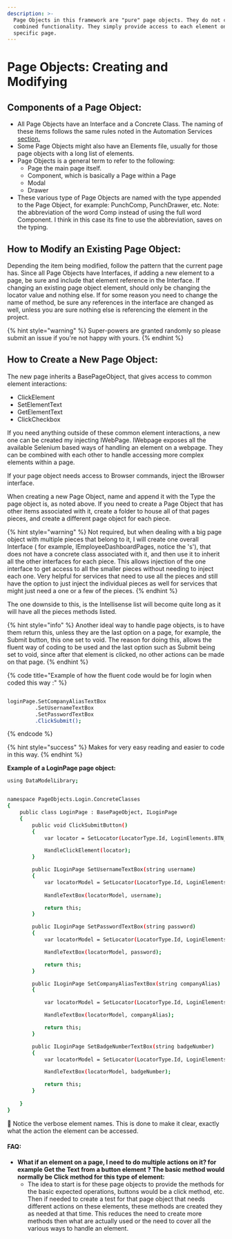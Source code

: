 ```yaml
---
description: >-
  Page Objects in this framework are "pure" page objects. They do not contain
  combined functionality. They simply provide access to each element on a
  specific page.
---
```


# Page Objects: Creating and Modifying

## Components of a Page Object: 

* All Page Objects have an Interface and a Concrete Class. The naming of these items follows the same rules noted in the Automation Services [section.](automation-services-creating-and-modifying.md#automation-service-defined)
* Some Page Objects might also have an Elements file, usually for those page objects with a long list of elements.
* Page Objects is a general term to refer to the following: 
  * Page the main page itself.
  * Component, which is basically a Page within a Page
  * Modal
  * Drawer
* These various type of Page Objects are named with the type appended to the Page Object, for example: PunchComp, PunchDrawer, etc.  Note: the abbreviation of the word Comp instead of using the full word Component. I think in this case its fine to use the abbreviation, saves on the typing.



## 

## How to Modify an Existing Page Object:

Depending the item being modified, follow the pattern that the current page has. Since all Page Objects have Interfaces, if adding a new element to a page, be sure and include that element reference in the Interface. If changing an existing page object element, should only be changing the locator value and nothing else. If for some reason you need to change the name of method, be sure any references in the interface are changed as well, unless you are sure nothing else is referencing the element in the project.

{% hint style="warning" %}
 Super-powers are granted randomly so please submit an issue if you're not happy with yours.
{% endhint %}

## How to Create a New Page Object:

The new page inherits a BasePageObject, that gives access to common element interactions: 

* ClickElement
* SetElementText
* GetElementText
* ClickCheckbox

If you need anything outside of these common element interactions, a new one can be created my injecting IWebPage. IWebpage exposes all the available Selenium based ways of handling an element on a webpage. They can be combined with each other to handle accessing more complex elements within a page.

If your page object needs access to Browser commands, inject the IBrowser interface.

When creating a new Page Object, name and append it with the Type the page object is, as noted above. If you need to create a Page Object that has other items associated with it, create a folder to house all of that pages pieces, and create a different page object for each piece.  

{% hint style="warning" %}
Not required, but when dealing with a big page object with multiple pieces that belong to it, I will create one overall Interface \( for example, IEmployeeDashboardPages, notice the 's'\), that does not have a concrete class associated with it, and then use it to inherit all the other interfaces for each piece. This allows injection of the one interface to get access to all the smaller pieces without needing to inject each one. Very helpful for services that need to use all the pieces and still have the option to just inject the individual pieces as well for services that might just need a one or a few of the pieces.
{% endhint %}

The one downside to this, is the Intellisense list will become quite long as it will have all the pieces methods listed.

{% hint style="info" %}
Another ideal way to handle page objects, is to have them return this, unless they are the last option on a page, for example, the Submit button, this one set to void. The reason for doing this, allows the fluent way of coding to be used and the last option such as Submit being set to void, since after that element is clicked, no other actions can be made on that page.
{% endhint %}

{% code title="Example of how the fluent code would be for login when coded this way :" %}
```bash

loginPage.SetCompanyAliasTextBox
         .SetUsernameTextBox
         .SetPasswordTextBox
         .ClickSubmit();
```
{% endcode %}

{% hint style="success" %}
Makes for very easy reading and easier to code in this way.
{% endhint %}

**Example of a LoginPage page object:** 

```bash
using DataModelLibrary;


namespace PageObjects.Login.ConcreteClasses
{
    public class LoginPage : BasePageObject, ILoginPage
    { 
        public void ClickSubmitButton()
        {            
            var locator = SetLocator(LocatorType.Id, LoginElements.BTN_SUBMIT_ID);

            HandleClickElement(locator);
        }

        public ILoginPage SetUsernameTextBox(string username)
        {
            var locatorModel = SetLocator(LocatorType.Id, LoginElements.TXTBOX_USERNAME_ID);
           
            HandleTextBox(locatorModel, username);

            return this;
        }

        public ILoginPage SetPasswordTextBox(string password)
        {          
            var locatorModel = SetLocator(LocatorType.Id, LoginElements.TXTBOX_PASSWORD_ID);

            HandleTextBox(locatorModel, password);

            return this;
        }

        public ILoginPage SetCompanyAliasTextBox(string companyAlias)
        {

            var locatorModel = SetLocator(LocatorType.Id, LoginElements.TXTBOX_COMPANYALIAS_ID);

            HandleTextBox(locatorModel, companyAlias);

            return this;
        }

        public ILoginPage SetBadgeNumberTextBox(string badgeNumber)
        {
            var locatorModel = SetLocator(LocatorType.Id, LoginElements.TXTBOX_BADGENUMBER_ID);

            HandleTextBox(locatorModel, badgeNumber);

            return this;
        } 
       
    }
}

```

🧐 Notice the verbose element names. This is done to make it clear, exactly what the action the element can be accessed.

#### FAQ: 

* **What if an element on a page, I need to do multiple actions on it? for example Get the Text from a button element ? The basic method would normally be Click method for this type of element:** 
  * The idea to start is for these page objects to provide the methods for the basic expected operations, buttons would be a click method, etc. Then if needed to create a test for that page object that needs different actions  on these elements, these methods are created they as needed at that time. This reduces the need to create more methods then what are actually used or the need to cover all the various ways to handle an element.



